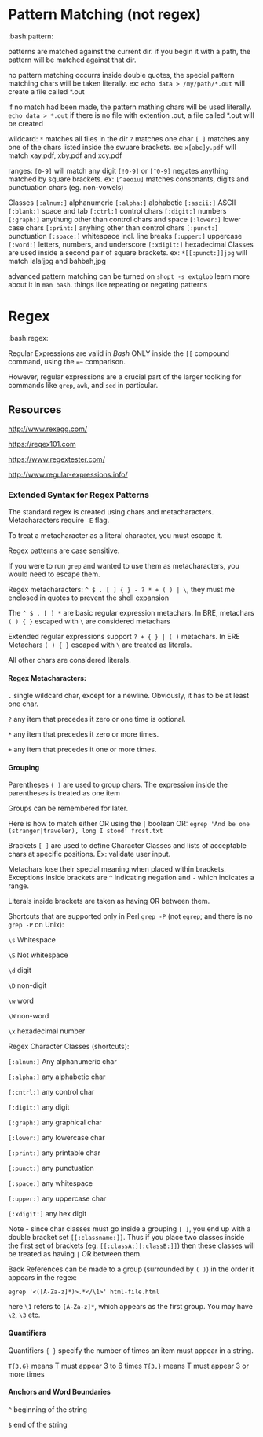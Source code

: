 # Pattern Matching (not regex)
:bash:pattern:

patterns are matched against the current dir. if you begin it with a path, the pattern will be matched against that dir.

no pattern matching occurrs inside double quotes, the special pattern matching chars will be taken literally. ex: `echo data > /my/path/*.out` will create a file called *.out

if no match had been made, the pattern mathing chars will be used literally. `echo data > *.out` if there is no file with extention .out, a file called *.out will be created

wildcard:
`*` matches all files in the dir
`?` matches one char
`[ ]` matches any one of the chars listed inside the swuare brackets. ex: `x[abc]y.pdf` will match xay.pdf, xby.pdf and xcy.pdf

ranges:
`[0-9]` will match any digit
`[!0-9]` or `[^0-9]` negates anything matched by square brackets. ex: `[^aeoiu]` matches consonants, digits and punctuation chars (eg. non-vowels)

Classes
`[:alnum:]` alphanumeric
`[:alpha:]` alphabetic
`[:ascii:]` ASCII
`[:blank:]` space and tab
`[:ctrl:]` control chars
`[:digit:]` numbers
`[:graph:]` anythung other than control chars and space
`[:lower:]` lower case chars
`[:print:]` anyhing other than control chars
`[:punct:]` punctuation
`[:space:]` whitespace incl. line breaks
`[:upper:]` uppercase
`[:word:]` letters, numbers, and underscore
`[:xdigit:]` hexadecimal
Classes are used inside a second pair of square brackets. ex: `*[[:punct:]]jpg` will match lala!jpg and bahbah,jpg

advanced pattern matching can be turned on
`shopt -s extglob`
learn more about it in `man bash`. things like repeating or negating patterns

# Regex
:bash:regex:

Regular Expressions are valid in *Bash* ONLY inside the `[[` compound command, using the `=~` comparison.

However, regular expressions are a crucial part of the larger toolking for commands like `grep`, `awk`, and `sed` in particular.

## Resources

http://www.rexegg.com/

https://regex101.com

https://www.regextester.com/

http://www.regular-expressions.info/


### Extended Syntax for Regex Patterns

The standard regex is created using chars and metacharacters. Metacharacters require `-E` flag.

To treat a metacharacter as a literal character, you must escape it.

Regex patterns are case sensitive.

If you were to run `grep` and wanted to use them as metacharacters, you would need to escape them.

Regex metacharacters: `^ $ . [ ] { } - ? * + ( ) | \`, they must me enclosed in quotes to prevent the shell expansion

The `^ $ . [ ] *` are basic regular expression metachars. In BRE, metachars `( ) { }` escaped with `\` are considered metachars

Extended regular expressions support `? + { } | ( )` metachars. In ERE Metachars `( ) { }` escaped with `\` are treated as literals.

All other chars are considered literals.

#### Regex Metacharacters:

`.` single wildcard char, except for a newline. Obviously, it has to be at least one char.

`?` any item that precedes it zero or one time is optional.

`*` any item that precedes it zero or more times.

`+` any item that precedes it one or more times.

#### Grouping

Parentheses `( )` are used to group chars. The expression inside the parentheses is treated as one item

Groups can be remembered for later.

Here is how to match either OR using the `|` boolean OR:
`egrep 'And be one (stranger|traveler), long I stood' frost.txt`

Brackets `[ ]` are used to define Character Classes and lists of acceptable chars at specific positions. Ex: validate user input.

Metachars lose their special meaning when placed within brackets. Exceptions inside brackets are `^` indicating negation and `-` which indicates a range.

Literals inside brackets are taken as having OR between them.

Shortcuts that are supported only in Perl `grep -P` (not `egrep`; and there is no `grep -P` on Unix):

`\s` Whitespace

`\S` Not whitespace

`\d` digit

`\D` non-digit

`\w` word

`\W` non-word

`\x` hexadecimal number

Regex Character Classes (shortcuts):

`[:alnum:]` Any alphanumeric char

`[:alpha:]` any alphabetic char

`[:cntrl:]` any control char

`[:digit:]` any digit

`[:graph:]` any graphical char

`[:lower:]` any lowercase char

`[:print:]` any printable char

`[:punct:]` any punctuation

`[:space:]` any whitespace

`[:upper:]` any uppercase char

`[:xdigit:]` any hex digit

Note - since char classes must go inside a grouping `[ ]`, you end up with a double bracket set `[[:classname:]]`. Thus if you place two classes inside the first set of brackets (eg. `[[:classA:][:classB:]]`) then these classes will be treated as having `|` OR between them.

Back References can be made to a group (surrounded by `( )`) in the order it appears in the regex:

`egrep '<([A-Za-z]*)>.*</\1>' html-file.html`

here `\1` refers to `[A-Za-z]*`, which appears as the first group. You may have `\2`, `\3` etc.

#### Quantifiers

Quantifiers `{ }` specify the number of times an item must appear in a string.

`T{3,6}` means T must appear 3 to 6 times
`T{3,}` means T must appear 3 or more times

#### Anchors and Word Boundaries

`^` beginning of the string

`$` end of the string


